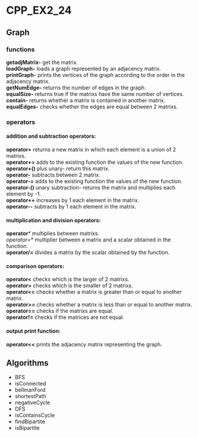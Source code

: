 # CPP_EX2_24

## Graph
### functions
**getadjMatrix-** get the matrix. <br/>
**loadGraph-** loads a graph represented by an adjacency matrix. <br/>
**printGraph-** prints the vertices of the graph according to the order in the adjacency matrix. <br/>
**getNumEdge-** returns the number of edges in the graph. <br/>
**equalSize-** returns true if the matrixs have the same number of vertices. <br/> 
**contain-** returns whether a matrix is ​​contained in another matrix. <br/>
**equalEdges-** checks whether the edges are equal between 2 matrixs. <br/>

### operators
#### addition and subtraction operators:
**operator+** returns a new matrix in which each element is a union of 2 matrixs.   
**operator+=** adds to the existing function the values ​​of the new function.  
**operator+()** plus unary- return this matrix.  
**operator-** subtracts between 2 matrix.  
**operator-=** adds to the existing function the values ​​of the new function.  
**operator-()** unary subtraction- returns the matrix and multiplies each element by -1.  
**operator++** increases by 1 each element in the matrix.  
**operator--** subtracts by 1 each element in the matrix.  

#### multiplication and division operators:  
**operator*** multiplies between matrixs.  
**operator*=** multiplier between a matrix and a scalar obtained in the function.  
**operator/=** divides a matrix by the scalar obtained by the function.  

#### comparison operators:
**operator<** checks which is the larger of 2 matrixs.  
**operator>** checks which is the smaller of 2 matrixs.  
**operator<=** checks whether a matrix is ​​greater than or equal to another matrix.  
**operator>=** checks whether a matrix is ​​less than or equal to another matrix.  
**operator==** checks if the matrixs are equal.  
**operator!=** checks if the matrices are not equal.  

#### output print function:  
**operator<<** prints the adjacency matrix representing the graph.

## Algorithms
* BFS
* isConnected
* bellmanFord
* shortestPath
* negativeCycle
* DFS
* isContainsCycle
* findBipartite
* isBipartite
